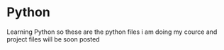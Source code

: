 # Python
Learning Python
so these are the python files i am doing my cource and project files will be soon posted 
